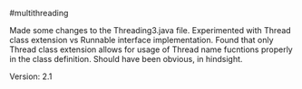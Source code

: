 #multithreading

Made some changes to the Threading3.java file. Experimented with Thread class extension vs Runnable interface implementation. Found that only Thread class extension allows for usage of Thread name fucntions properly in the class definition. Should have been obvious, in hindsight.

Version: 2.1